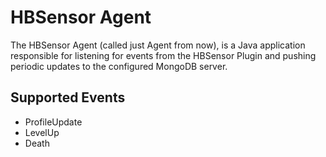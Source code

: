 HBSensor Agent
==============

The HBSensor Agent (called just Agent from now), is a Java application responsible for listening for events from the HBSensor Plugin and pushing periodic updates to the configured MongoDB server.

## Supported Events
  - ProfileUpdate
  - LevelUp
  - Death
